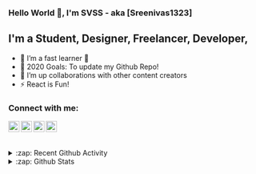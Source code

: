 ### Hello World 👋, I'm SVSS - aka [Sreenivas1323]

## I'm a Student, Designer, Freelancer, Developer,

- 🌱 I’m a fast learner 🤣
- 🥅 2020 Goals: To update my Github Repo!
- 👯 I’m up collaborations with other content creators
- ⚡ React is Fun!

### Connect with me:

[<img align="left" alt="ssaisreenivas | Twitter" width="22px" src="https://cdn.jsdelivr.net/npm/simple-icons@v3/icons/twitter.svg" />][twitter]
[<img align="left" alt="Veerabhadra Sai Sreenivas Sonthena | LinkedIn" width="22px" src="https://cdn.jsdelivr.net/npm/simple-icons@v3/icons/linkedin.svg" />][linkedin]
[<img align="left" alt="sonthena1301 | Instagram" width="22px" src="https://cdn.jsdelivr.net/npm/simple-icons@v3/icons/instagram.svg" />][instagram]
[<img align="left" alt="sonthena1301 | 500px" width="22px" src="https://cdn.jsdelivr.net/npm/simple-icons@v3/icons/500px.svg" />][500px]

## <br />
<details>
  <summary>:zap: Recent Github Activity</summary>
  
<!--START_SECTION:activity-->
<!--END_SECTION:activity-->

</details>


<details>

  <summary>:zap: Github Stats</summary>

  <img align="left" alt="Sreenivas1323's Github Stats" src="https://github-readme-stats.codestackr.vercel.app/api?username=Sreenivas1323&show_icons=true&hide_border=true" />
<br />

</details>

[twitter]: https://twitter.com/ssaisreenivas
[500px]: https://500px.com/ssaisreenivas
[instagram]: https://instagram.com/sonthena1301
[linkedin]: https://www.linkedin.com/in/veerabhadra-sai-sreenivas-sonthena/
